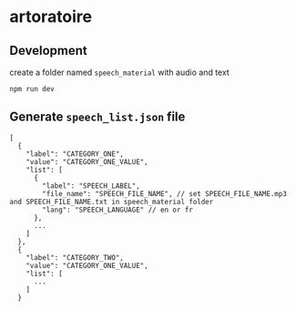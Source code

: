 # artoratoire

## Development
create a folder named `speech_material` with audio and text

```
npm run dev
```

## Generate `speech_list.json` file

```
[
  {
    "label": "CATEGORY_ONE",
    "value": "CATEGORY_ONE_VALUE",
    "list": [
      {
        "label": "SPEECH_LABEL",
        "file_name": "SPEECH_FILE_NAME", // set SPEECH_FILE_NAME.mp3 and SPEECH_FILE_NAME.txt in speech_material folder
        "lang": "SPEECH_LANGUAGE" // en or fr
      },
      ...
    ]
  },
  {
    "label": "CATEGORY_TWO",
    "value": "CATEGORY_ONE_VALUE",
    "list": [
      ...
    ]
  }
```